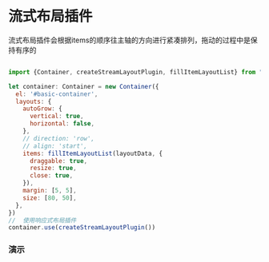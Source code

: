 # 流式布局插件

流式布局插件会根据items的顺序往主轴的方向进行紧凑排列，拖动的过程中是保持有序的

```javascript

import {Container, createStreamLayoutPlugin, fillItemLayoutList} from "@biggerstar/layout";

let container: Container = new Container({
  el: '#basic-container',
  layouts: {
    autoGrow: {
      vertical: true,
      horizontal: false,
    },
    // direction: 'row',
    // align: 'start',
    items: fillItemLayoutList(layoutData, {
      draggable: true,
      resize: true,
      close: true,
    }),
    margin: [5, 5],
    size: [80, 50],
  },
})
//  使用响应式布局插件
container.use(createStreamLayoutPlugin())

```


### 演示

<Stream/>
